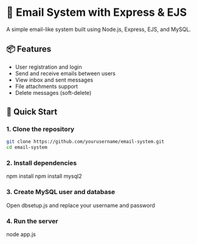 # 📧 Email System with Express & EJS

A simple email-like system built using Node.js, Express, EJS, and MySQL.

## 📦 Features

- User registration and login
- Send and receive emails between users
- View inbox and sent messages
- File attachments support
- Delete messages (soft-delete)

## 🚀 Quick Start

### 1. Clone the repository

```bash
git clone https://github.com/yourusername/email-system.git
cd email-system
```

### 2. Install dependencies

npm install
npm install mysql2

### 3. Create MySQL user and database

Open dbsetup.js and replace your username and password

### 4. Run the server

node app.js
